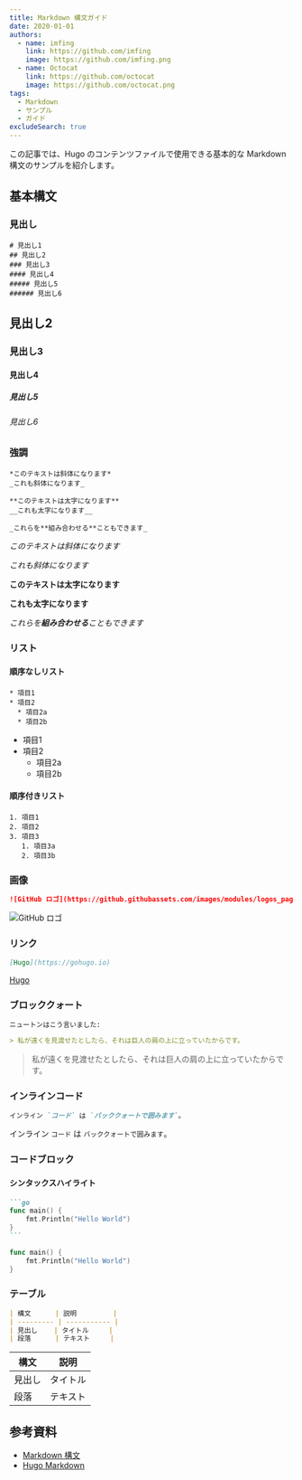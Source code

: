 ```yaml
---
title: Markdown 構文ガイド
date: 2020-01-01
authors:
  - name: imfing
    link: https://github.com/imfing
    image: https://github.com/imfing.png
  - name: Octocat
    link: https://github.com/octocat
    image: https://github.com/octocat.png
tags:
  - Markdown
  - サンプル
  - ガイド
excludeSearch: true
---
```


この記事では、Hugo のコンテンツファイルで使用できる基本的な Markdown 構文のサンプルを紹介します。
<!--more-->

## 基本構文

### 見出し

```
# 見出し1
## 見出し2
### 見出し3
#### 見出し4
##### 見出し5
###### 見出し6
```

## 見出し2
### 見出し3
#### 見出し4
##### 見出し5
###### 見出し6

### 強調

```text
*このテキストは斜体になります*
_これも斜体になります_

**このテキストは太字になります**
__これも太字になります__

_これらを**組み合わせる**こともできます_
```

*このテキストは斜体になります*

_これも斜体になります_

**このテキストは太字になります**

__これも太字になります__

_これらを**組み合わせる**こともできます_

### リスト

#### 順序なしリスト

```
* 項目1
* 項目2
  * 項目2a
  * 項目2b
```

* 項目1
* 項目2
  * 項目2a
  * 項目2b

#### 順序付きリスト

```
1. 項目1
2. 項目2
3. 項目3
   1. 項目3a
   2. 項目3b
```

### 画像

```markdown
![GitHub ロゴ](https://github.githubassets.com/images/modules/logos_page/GitHub-Mark.png)
```

![GitHub ロゴ](https://github.githubassets.com/images/modules/logos_page/GitHub-Mark.png)

### リンク

```markdown
[Hugo](https://gohugo.io)
```

[Hugo](https://gohugo.io)

### ブロッククォート

```markdown
ニュートンはこう言いました:

> 私が遠くを見渡せたとしたら、それは巨人の肩の上に立っていたからです。
```

> 私が遠くを見渡せたとしたら、それは巨人の肩の上に立っていたからです。

### インラインコード

```markdown
インライン `コード` は `バッククォートで囲みます`。
```

インライン `コード` は `バッククォートで囲みます`。

### コードブロック

#### シンタックスハイライト

````markdown
```go
func main() {
    fmt.Println("Hello World")
}
```
````

```go
func main() {
    fmt.Println("Hello World")
}
```

### テーブル

```markdown
| 構文      | 説明         |
| --------- | ----------- |
| 見出し    | タイトル     |
| 段落      | テキスト     |
```

| 構文      | 説明         |
| --------- | ----------- |
| 見出し    | タイトル     |
| 段落      | テキスト     |

## 参考資料

- [Markdown 構文](https://www.markdownguide.org/basic-syntax/)
- [Hugo Markdown](https://gohugo.io/content-management/formats/#markdown)